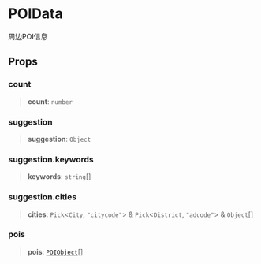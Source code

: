 # POIData

周边POI信息

## Props

### count

> **count**: `number`

### suggestion

> **suggestion**: `Object`

### suggestion.keywords

> **keywords**: `string`[]

### suggestion.cities

> **cities**: `Pick`\<`City`, `"citycode"`\> & `Pick`\<`District`, `"adcode"`\> & `Object`[]

### pois

> **pois**: [`POIObject`](POIObject.md)[]